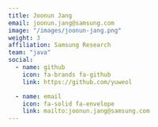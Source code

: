 ```yaml
---
title: Joonun Jang
email: joonun.jang@samsung.com
image: "/images/joonun-jang.png"
weight: 3
affiliation: Samsung Research
team: "java"
social:
  - name: github
    icon: fa-brands fa-github
    link: https://github.com/yuweol

  - name: email
    icon: fa-solid fa-envelope
    link: mailto:joonun.jang@samsung.com
---
```

